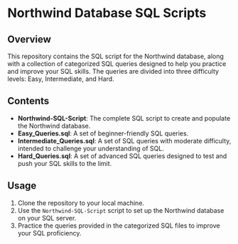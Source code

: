 # Northwind Database SQL Scripts

## Overview

This repository contains the SQL script for the Northwind database, along with a collection of categorized SQL queries designed to help you practice and improve your SQL skills. The queries are divided into three difficulty levels: Easy, Intermediate, and Hard.

## Contents

- **Northwind-SQL-Script**: The complete SQL script to create and populate the Northwind database.
- **Easy_Queries.sql**: A set of beginner-friendly SQL queries.
- **Intermediate_Queries.sql**: A set of SQL queries with moderate difficulty, intended to challenge your understanding of SQL.
- **Hard_Queries.sql**: A set of advanced SQL queries designed to test and push your SQL skills to the limit.

## Usage

1. Clone the repository to your local machine.
2. Use the `Northwind-SQL-Script` script to set up the Northwind database on your SQL server.
3. Practice the queries provided in the categorized SQL files to improve your SQL proficiency.
